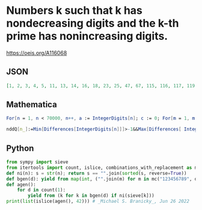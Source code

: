 # Numbers k such that k has nondecreasing digits and the k\-th prime has nonincreasing digits\.
https://oeis.org/A116068
## JSON
```JSON
[1, 2, 3, 4, 5, 11, 13, 14, 16, 18, 23, 25, 47, 67, 115, 116, 117, 119, 133, 135, 137, 147, 156, 166, 167, 168, 456, 566, 1166, 1167, 1168, 1178, 1179, 1199, 1225, 1226, 1229, 2479, 3566, 3569, 45567, 67999]
```
## Mathematica
```Mathematica
For[n = 1, n < 70000, n++, a := IntegerDigits[n]; c := 0; For[m = 1, m <= Length[a] -1, m++, If[a[[m]] > a[[m + 1]], c := 1;]]; If[c == 0, a:=IntegerDigits[Prime[n]]; For[m = 1, m <= Length[a] - 1, m++, If[a[[m]] < a[[m + 1]], c := 1;]]]; If[c == 0, Print[n]]] (* _Stefan Steinerberger_, Mar 19 2006 *)
```
```Mathematica
nddQ[n_]:=Min[Differences[IntegerDigits[n]]]>-1&&Max[Differences[ IntegerDigits[ Prime[ n]]]]<1; Select[Range[70000],nddQ] (* _Harvey P. Dale_, Sep 25 2014 *)
```
## Python
```Python
from sympy import sieve
from itertools import count, islice, combinations_with_replacement as mc
def ni(n): s = str(n); return s == "".join(sorted(s, reverse=True))
def bgen(d): yield from map(int, ("".join(m) for m in mc("123456789", d)))
def agen():
    for d in count(1):
        yield from (k for k in bgen(d) if ni(sieve[k]))
print(list(islice(agen(), 42))) # _Michael S. Branicky_, Jun 26 2022
```
